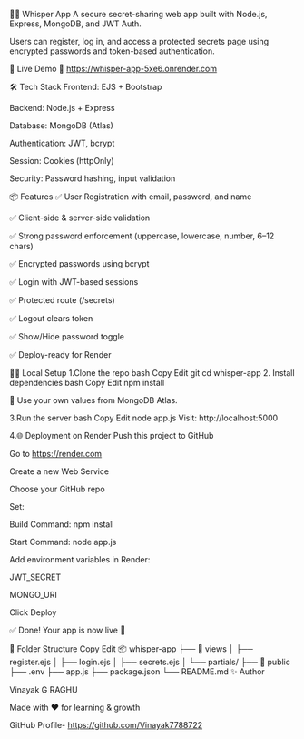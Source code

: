 🕵️‍♂️ Whisper App
A secure secret-sharing web app built with Node.js, Express, MongoDB, and JWT Auth.

Users can register, log in, and access a protected secrets page using encrypted passwords and token-based authentication.

🚀 Live Demo
🔗 https://whisper-app-5xe6.onrender.com

🛠️ Tech Stack
Frontend: EJS + Bootstrap

Backend: Node.js + Express

Database: MongoDB (Atlas)

Authentication: JWT, bcrypt

Session: Cookies (httpOnly)

Security: Password hashing, input validation

📦 Features
✅ User Registration with email, password, and name

✅ Client-side & server-side validation

✅ Strong password enforcement (uppercase, lowercase, number, 6–12 chars)

✅ Encrypted passwords using bcrypt

✅ Login with JWT-based sessions

✅ Protected route (/secrets)

✅ Logout clears token

✅ Show/Hide password toggle

✅ Deploy-ready for Render

🧑‍💻 Local Setup
1.Clone the repo
bash
Copy
Edit
git
cd whisper-app
2. Install dependencies
bash
Copy
Edit
npm install


🧠 Use your own values from MongoDB Atlas.

3.Run the server
bash
Copy
Edit
node app.js
Visit: http://localhost:5000

4.🌐 Deployment on Render
Push this project to GitHub

Go to https://render.com

Create a new Web Service

Choose your GitHub repo

Set:

Build Command: npm install

Start Command: node app.js

Add environment variables in Render:

JWT_SECRET

MONGO_URI

Click Deploy

✅ Done! Your app is now live 🎉

📁 Folder Structure
Copy
Edit
📦 whisper-app
├── 📁 views
│   ├── register.ejs
│   ├── login.ejs
│   ├── secrets.ejs
│   └── partials/
├── 📁 public
├── .env
├── app.js
├── package.json
└── README.md
✨ Author

Vinayak G RAGHU

Made with ❤️ for learning & growth

GitHub Profile- https://github.com/Vinayak7788722
